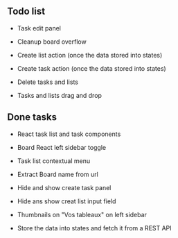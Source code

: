 ## Todo list


* Task edit panel
* Cleanup board overflow

* Create list action (once the data stored into states)
* Create task action (once the data stored into states)
* Delete tasks and lists

* Tasks and lists drag and drop

## Done tasks
* React task list and task components
* Board React left sidebar toggle
* Task list contextual menu
* Extract Board name from url
* Hide and show create task panel

* Hide ans show creat list input field
* Thumbnails on "Vos tableaux" on left sidebar

* Store the data into states and fetch it from a REST API

